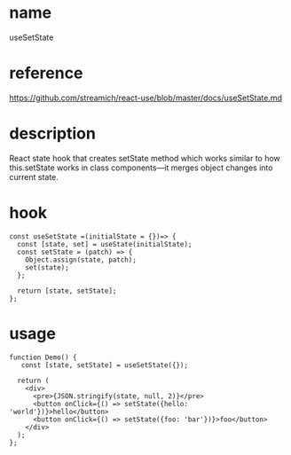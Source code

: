 # name

useSetState

# reference

https://github.com/streamich/react-use/blob/master/docs/useSetState.md

# description

React state hook that creates setState method which works similar to how this.setState works in class components—it merges object changes into current state.

# hook

```
const useSetState =(initialState = {})=> {
  const [state, set] = useState(initialState);
  const setState = (patch) => {
    Object.assign(state, patch);
    set(state);
  };

  return [state, setState];
};
```

# usage

```
function Demo() {
   const [state, setState] = useSetState({});

  return (
    <div>
      <pre>{JSON.stringify(state, null, 2)}</pre>
      <button onClick={() => setState({hello: 'world'})}>hello</button>
      <button onClick={() => setState({foo: 'bar'})}>foo</button>
    </div>
  );
};
```
